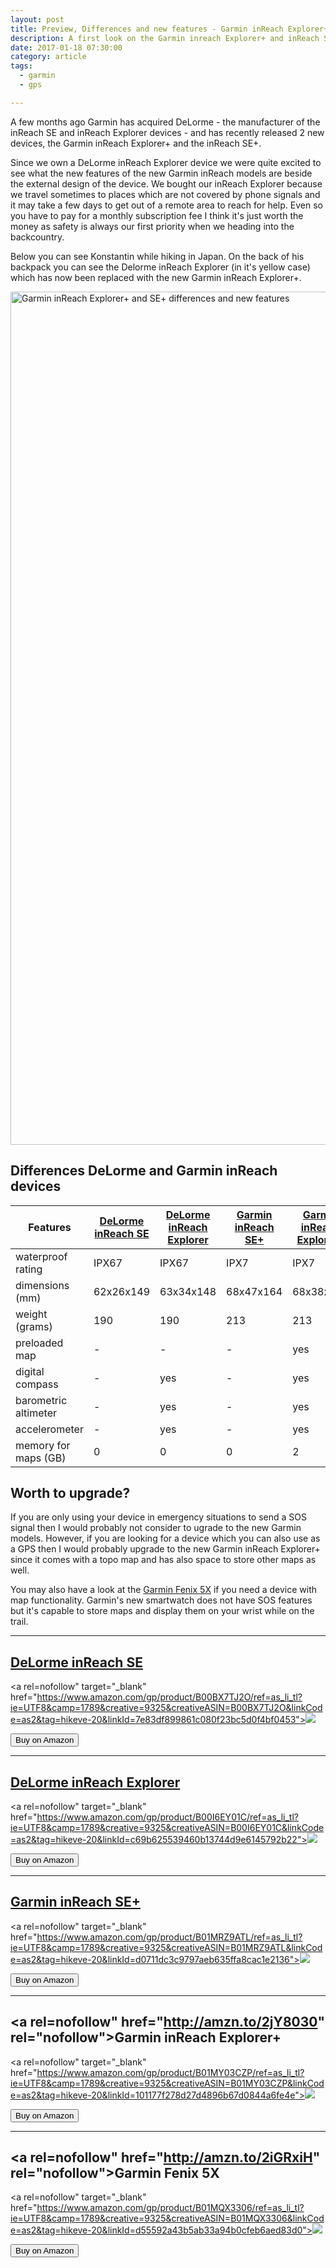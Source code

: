 ```yaml
---
layout: post
title: Preview, Differences and new features - Garmin inReach Explorer+ and inReach SE+
description: A first look on the Garmin inreach Explorer+ and inReach SE+
date: 2017-01-18 07:30:00
category: article
tags:
  - garmin
  - gps

---
```


A few months ago Garmin has acquired DeLorme - the manufacturer of the inReach SE and inReach Explorer devices - and has recently released 2 new devices, the Garmin inReach Explorer+ and the inReach SE+.

Since we own a DeLorme inReach Explorer device we were quite excited to see what the new features of the new Garmin inReach models are beside the external design of the device. We bought our inReach Explorer because we travel sometimes to places which are not covered by phone signals and it may take a few days to get out of a remote area to reach for help. Even so you have to pay for a monthly subscription fee I think it's just worth the money as safety is always our first priority when we heading into the backcountry.

Below you can see Konstantin while hiking in Japan. On the back of his backpack you can see the Delorme inReach Explorer (in it's yellow case) which has now been replaced with the new Garmin inReach Explorer+.

<a data-flickr-embed="true"  href="https://www.flickr.com/photos/90204224@N07/30599065514/in/photolist-NBWd11-NBWd85" title="Garmin inReach Explorer+ and SE+ differences and new features"><img src="https://c1.staticflickr.com/6/5609/30599065514_3a9dedbf93_k.jpg" width="2048" height="1365" alt="Garmin inReach Explorer+ and SE+ differences and new features"></a><script async src="//embedr.flickr.com/assets/client-code.js" charset="utf-8"></script>

<!--more-->


<h2 id="list">Differences DeLorme and Garmin inReach devices</h2>
<div class="table-responsive">
<table class="table">
<thead><tr><th>Features</th><th><a href="http://amzn.to/2jYe2kg" rel="nofollow">DeLorme inReach SE</a></th><th><a href="http://amzn.to/2k3sk73" rel="nofollow">DeLorme inReach Explorer</a></th><th> <a href="http://amzn.to/2iGDVUz" rel="nofollow">Garmin inReach SE+</a></th><th><a href="http://amzn.to/2jY8030" rel="nofollow">Garmin inReach Explorer+</a></th></tr></thead><tbody>
<tr><td>waterproof rating</td><td>IPX67</td><td>IPX67</td><td>IPX7</td><td>IPX7</td></tr>
<tr><td>dimensions (mm)</td><td>62x26x149</td><td>63x34x148</td><td>68x47x164</td><td>68x38x164</td></tr>
<tr><td>weight (grams)</td><td>190</td><td>190</td><td>213</td><td>213</td></tr>
<tr><td>preloaded map</td><td>-</td><td>-</td><td>-</td><td>yes</td></tr>
<tr><td>digital compass</td><td>-</td><td>yes</td><td>-</td><td>yes</td></tr>
<tr><td>barometric altimeter</td><td>-</td><td>yes</td><td>-</td><td>yes</td></tr>
<tr><td>accelerometer</td><td>-</td><td>yes</td><td>-</td><td>yes</td></tr>
<tr><td>memory for maps (GB)</td><td>0</td><td>0</td><td>0</td><td>2</td></tr>
</tbody></table>
</div>



## Worth to upgrade?
If you are only using your device in emergency situations to send a SOS signal then I would probably not consider to ugrade to the new Garmin models. However, if you are looking for a device which you can also use as a GPS then I would probably upgrade to the new Garmin inReach Explorer+ since it comes with a topo map and has also space to store other maps as well.

You may also have a look at the <a href="http://amzn.to/2jxxCqo" rel="nofollow">Garmin Fenix 5X</a> if you need a device with map functionality. Garmin's new smartwatch does not have SOS features but it's capable to store maps and display them on your wrist while on the trail.

---

## <a href="http://amzn.to/2jYe2kg" rel="nofollow">DeLorme inReach SE</a>
<a rel=nofollow" target="_blank"  href="https://www.amazon.com/gp/product/B00BX7TJ2O/ref=as_li_tl?ie=UTF8&camp=1789&creative=9325&creativeASIN=B00BX7TJ2O&linkCode=as2&tag=hikeve-20&linkId=7e83df899861c080f23bc5d0f4bf0453"><img border="0" src="//ws-na.amazon-adsystem.com/widgets/q?_encoding=UTF8&MarketPlace=US&ASIN=B00BX7TJ2O&ServiceVersion=20070822&ID=AsinImage&WS=1&Format=_SL250_&tag=hikeve-20" ></a><img src="//ir-na.amazon-adsystem.com/e/ir?t=hikeve-20&l=am2&o=1&a=B00BX7TJ2O" width="1" height="1" border="0" alt="DeLorme inReach SE" style="border:none !important; margin:0px !important;" />

<a href="http://amzn.to/2jYe2kg" target="_blank" rel="nofollow"><button type="button" class="btn btn-danger">Buy on Amazon</button></a>


---

## <a href="http://amzn.to/2k3sk73" rel="nofollow">DeLorme inReach Explorer</a>
<a rel=nofollow" target="_blank"  href="https://www.amazon.com/gp/product/B00I6EY01C/ref=as_li_tl?ie=UTF8&camp=1789&creative=9325&creativeASIN=B00I6EY01C&linkCode=as2&tag=hikeve-20&linkId=c69b625539460b13744d9e6145792b22"><img border="0" src="//ws-na.amazon-adsystem.com/widgets/q?_encoding=UTF8&MarketPlace=US&ASIN=B00I6EY01C&ServiceVersion=20070822&ID=AsinImage&WS=1&Format=_SL250_&tag=hikeve-20" ></a><img src="//ir-na.amazon-adsystem.com/e/ir?t=hikeve-20&l=am2&o=1&a=B00I6EY01C" width="1" height="1" border="0" alt="DeLorme inReach Explorer" style="border:none !important; margin:0px !important;" />

<a href="http://amzn.to/2k3sk73" target="_blank" rel="nofollow"><button type="button" class="btn btn-danger">Buy on Amazon</button></a>


---

## <a href="http://amzn.to/2iGDVUz" rel="nofollow">Garmin inReach SE+</a>
<a rel=nofollow" target="_blank"  href="https://www.amazon.com/gp/product/B01MRZ9ATL/ref=as_li_tl?ie=UTF8&camp=1789&creative=9325&creativeASIN=B01MRZ9ATL&linkCode=as2&tag=hikeve-20&linkId=d0711dc3c9797aeb635ffa8cac1e2136"><img border="0" src="//ws-na.amazon-adsystem.com/widgets/q?_encoding=UTF8&MarketPlace=US&ASIN=B01MRZ9ATL&ServiceVersion=20070822&ID=AsinImage&WS=1&Format=_SL250_&tag=hikeve-20" ></a><img src="//ir-na.amazon-adsystem.com/e/ir?t=hikeve-20&l=am2&o=1&a=B01MRZ9ATL" width="1" height="1" border="0" alt="Garmin inReach SE+" style="border:none !important; margin:0px !important;" />

<a href="http://amzn.to/2iGDVUz" target="_blank" rel="nofollow"><button type="button" class="btn btn-danger">Buy on Amazon</button></a>


---

## <a rel=nofollow" href="http://amzn.to/2jY8030" rel="nofollow">Garmin inReach Explorer+</a>
<a rel=nofollow" target="_blank"  href="https://www.amazon.com/gp/product/B01MY03CZP/ref=as_li_tl?ie=UTF8&camp=1789&creative=9325&creativeASIN=B01MY03CZP&linkCode=as2&tag=hikeve-20&linkId=101177f278d27d4896b67d0844a6fe4e"><img border="0" src="//ws-na.amazon-adsystem.com/widgets/q?_encoding=UTF8&MarketPlace=US&ASIN=B01MY03CZP&ServiceVersion=20070822&ID=AsinImage&WS=1&Format=_SL250_&tag=hikeve-20" ></a><img src="//ir-na.amazon-adsystem.com/e/ir?t=hikeve-20&l=am2&o=1&a=B01MY03CZP" width="1" height="1" border="0" alt="Garmin inReach Explorer+" style="border:none !important; margin:0px !important;" />

<a href="http://amzn.to/2jY8030" target="_blank" rel="nofollow"><button type="button" class="btn btn-danger">Buy on Amazon</button></a>

---

## <a rel=nofollow" href="http://amzn.to/2iGRxiH" rel="nofollow">Garmin Fenix 5X</a>
<a rel=nofollow" target="_blank"  href="https://www.amazon.com/gp/product/B01MQX3306/ref=as_li_tl?ie=UTF8&camp=1789&creative=9325&creativeASIN=B01MQX3306&linkCode=as2&tag=hikeve-20&linkId=d55592a43b5ab33a94b0cfeb6aed83d0"><img border="0" src="//ws-na.amazon-adsystem.com/widgets/q?_encoding=UTF8&MarketPlace=US&ASIN=B01MQX3306&ServiceVersion=20070822&ID=AsinImage&WS=1&Format=_SL250_&tag=hikeve-20" ></a><img src="//ir-na.amazon-adsystem.com/e/ir?t=hikeve-20&l=am2&o=1&a=B01MQX3306" width="1" height="1" border="0" alt="" style="border:none !important; margin:0px !important;" />

<a href="http://amzn.to/2iGRxiH" target="_blank" rel="nofollow"><button type="button" class="btn btn-danger">Buy on Amazon</button></a>
